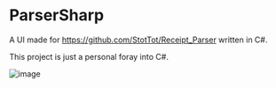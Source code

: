 # ParserSharp
A UI made for https://github.com/StotTot/Receipt_Parser written in C#.

This project is just a personal foray into C#.

![image](https://user-images.githubusercontent.com/22485477/234641745-b6c2375d-6106-41f0-afab-ee913da10a67.png)
